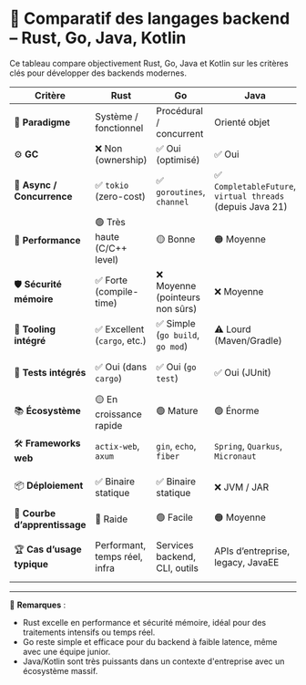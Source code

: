 # 🦀 Comparatif des langages backend – Rust, Go, Java, Kotlin

Ce tableau compare objectivement Rust, Go, Java et Kotlin sur les critères clés pour développer des backends modernes.

| Critère                       | **Rust**                      | **Go**                          | **Java**                                                  | **Kotlin**                                 |
| ----------------------------- | ----------------------------- | ------------------------------- | --------------------------------------------------------- | ------------------------------------------ |
| 🧠 **Paradigme**              | Système / fonctionnel         | Procédural / concurrent         | Orienté objet                                             | Orienté objet + fonctionnel                |
| ⚙️ **GC**                     | ❌ Non (ownership)             | ✅ Oui (optimisé)                | ✅ Oui                                                     | ✅ Oui                                      |
| 🧵 **Async / Concurrence**    | ✅ `tokio` (zero-cost)         | ✅ `goroutines`, `channel`       | ✅ `CompletableFuture`, `virtual threads` (depuis Java 21) | ✅ Coroutines (`suspend`)                   |
| 🚀 **Performance**            | 🟢 Très haute (C/C++ level)   | 🟡 Bonne                        | 🟠 Moyenne                                                | 🟠 Moyenne (légèrement meilleure que Java) |
| 🛡️ **Sécurité mémoire**      | ✅ Forte (compile-time)        | ❌ Moyenne (pointeurs non sûrs)  | ❌ Moyenne                                                 | ❌ Moyenne                                  |
| 🧰 **Tooling intégré**        | ✅ Excellent (`cargo`, etc.)   | ✅ Simple (`go build`, `go mod`) | ⚠️ Lourd (Maven/Gradle)                                   | ✅ Moderne avec Gradle & IntelliJ           |
| 🧪 **Tests intégrés**         | ✅ Oui (dans `cargo`)          | ✅ Oui (`go test`)               | ✅ Oui (JUnit)                                             | ✅ Oui (Kotest, JUnit)                      |
| 📚 **Écosystème**             | 🟡 En croissance rapide       | 🟢 Mature                       | 🟢 Énorme                                                 | 🟢 Énorme (compat. Java)                   |
| 🛠️ **Frameworks web**        | `actix-web`, `axum`           | `gin`, `echo`, `fiber`          | `Spring`, `Quarkus`, `Micronaut`                          | `Ktor`, `Spring`, `Exposed`                |
| 📦 **Déploiement**            | ✅ Binaire statique            | ✅ Binaire statique              | ❌ JVM / JAR                                               | ❌ JVM / JAR ou natif via GraalVM           |
| 🧗 **Courbe d’apprentissage** | 🚧 Raide                      | 🟢 Facile                       | 🟠 Moyenne                                                | 🟠 Moyenne                                 |
| 🏆 **Cas d’usage typique**    | Performant, temps réel, infra | Services backend, CLI, outils   | APIs d’entreprise, legacy, JavaEE                         | APIs modernes, Android, serverless         |

---

💬 **Remarques** :

- Rust excelle en performance et sécurité mémoire, idéal pour des traitements intensifs ou temps réel.
- Go reste simple et efficace pour du backend à faible latence, même avec une équipe junior.
- Java/Kotlin sont très puissants dans un contexte d'entreprise avec un écosystème massif.

